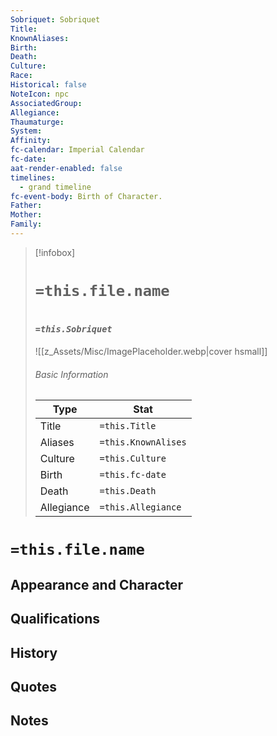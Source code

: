 ```yaml
---
Sobriquet: Sobriquet
Title: 
KnownAliases: 
Birth: 
Death: 
Culture: 
Race: 
Historical: false
NoteIcon: npc
AssociatedGroup: 
Allegiance: 
Thaumaturge: 
System: 
Affinity: 
fc-calendar: Imperial Calendar
fc-date: 
aat-render-enabled: false
timelines:
  - grand timeline
fc-event-body: Birth of Character.
Father:
Mother:
Family:
---
```


> [!infobox]
> # `=this.file.name`
> # <font size=3>*`=this.Sobriquet`*</font>
> ![[z_Assets/Misc/ImagePlaceholder.webp|cover hsmall]]
> ###### Basic Information
> Type |  Stat |
> ---|---|
> Title | `=this.Title` |
> Aliases | `=this.KnownAlises` |
> Culture | `=this.Culture` |
> Birth | `=this.fc-date` |
> Death | `=this.Death` |
> Allegiance | `=this.Allegiance` |

# `=this.file.name`

## Appearance and Character

## Qualifications

## History


## Quotes


## Notes